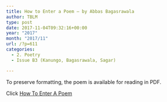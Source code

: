 ```yaml
---
title: How to Enter a Poem – by Abbas Bagasrawala
author: TBLM
type: post
date: 2017-11-04T09:32:16+00:00
year: "2017"
month: "2017/11"
url: /?p=611
categories:
  - 2. Poetry
  - Issue B3 (Kanungo, Bagasrawala, Sagar)

---
```

To preserve formatting, the poem is available for reading in PDF.

Click [How To Enter A Poem][1]

 [1]: http://bombayliterarymagazine.com/wp-content/uploads/2017/11/How-To-Enter-A-Poem_Abbas.pdf